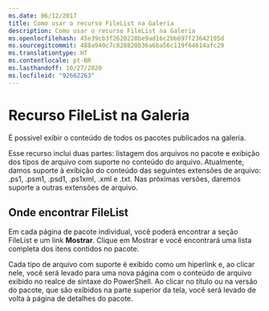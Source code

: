 ```yaml
---
ms.date: 06/12/2017
title: Como usar o recurso FileList na Galeria
description: Como usar o recurso FileList na Galeria
ms.openlocfilehash: 45e39cb3f2620228be9ad16c2bb697f23642195d
ms.sourcegitcommit: 488a940c7c828820b36a6ba56c119f64614afc29
ms.translationtype: HT
ms.contentlocale: pt-BR
ms.lasthandoff: 10/27/2020
ms.locfileid: "92662263"
---
```

# <a name="filelist-feature-in-the-gallery"></a>Recurso FileList na Galeria

É possível exibir o conteúdo de todos os pacotes publicados na galeria.

Esse recurso inclui duas partes: listagem dos arquivos no pacote e exibição dos tipos de arquivo com suporte no conteúdo do arquivo. Atualmente, damos suporte à exibição do conteúdo das seguintes extensões de arquivo: .ps1, .psm1, .psd1, .ps1xml, .xml e .txt. Nas próximas versões, daremos suporte a outras extensões de arquivo.

## <a name="where-to-find-filelist"></a>Onde encontrar FileList

Em cada página de pacote individual, você poderá encontrar a seção FileList e um link **Mostrar**.
Clique em Mostrar e você encontrará uma lista completa dos itens contidos no pacote.

Cada tipo de arquivo com suporte é exibido como um hiperlink e, ao clicar nele, você será levado para uma nova página com o conteúdo de arquivo exibido no realce de sintaxe do PowerShell. Ao clicar no título ou na versão do pacote, que são exibidos na parte superior da tela, você será levado de volta à página de detalhes do pacote.
